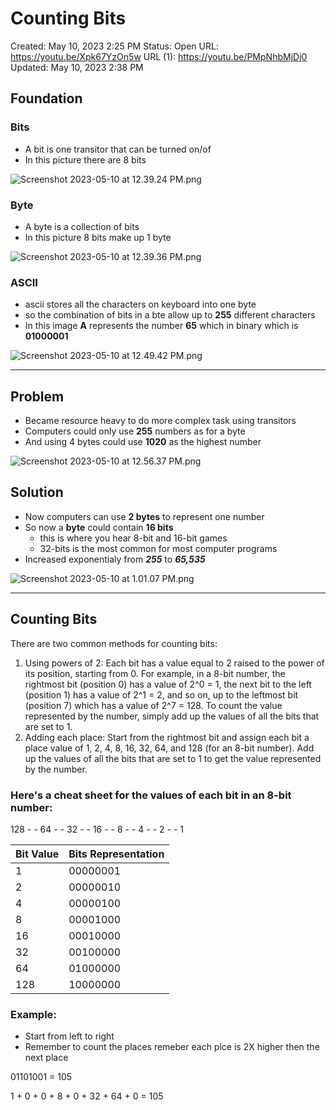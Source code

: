 # Counting Bits

Created: May 10, 2023 2:25 PM
Status: Open
URL: https://youtu.be/Xpk67YzOn5w
URL (1): https://youtu.be/PMpNhbMjDj0
Updated: May 10, 2023 2:38 PM

## Foundation

### Bits

- A bit is one transitor that can be turned on/of
- In this picture there are 8 bits

![Screenshot 2023-05-10 at 12.39.24 PM.png](Counting%20Bits%20e553df5d415f4134a576492c9a59684c/Screenshot_2023-05-10_at_12.39.24_PM.png)

### Byte

- A byte is a collection of bits
- In this picture 8 bits make up 1 byte

![Screenshot 2023-05-10 at 12.39.36 PM.png](Counting%20Bits%20e553df5d415f4134a576492c9a59684c/Screenshot_2023-05-10_at_12.39.36_PM.png)

### ASCII

- ascii stores all the characters on keyboard into one byte
- so the combination of bits in a bte allow up to **255** different characters
- In this image **A** represents the number **65** which in binary which is **01000001**

![Screenshot 2023-05-10 at 12.49.42 PM.png](Counting%20Bits%20e553df5d415f4134a576492c9a59684c/Screenshot_2023-05-10_at_12.49.42_PM.png)

---

## Problem

- Became resource heavy to do more complex task using transitors
- Computers could only use **255** numbers as for a byte
- And using 4 bytes could use **1020** as the highest number

![Screenshot 2023-05-10 at 12.56.37 PM.png](Counting%20Bits%20e553df5d415f4134a576492c9a59684c/Screenshot_2023-05-10_at_12.56.37_PM.png)

## Solution

- Now computers can use **2 bytes** to represent one number
- So now a **byte** could contain **16 bits**
    - this is where you hear 8-bit and 16-bit games
    - 32-bits is the most common for most computer programs
- Increased exponentialy from ***255*** to ***65,535***

![Screenshot 2023-05-10 at 1.01.07 PM.png](Counting%20Bits%20e553df5d415f4134a576492c9a59684c/Screenshot_2023-05-10_at_1.01.07_PM.png)

---

## Counting Bits

There are two common methods for counting bits:

1. Using powers of 2: Each bit has a value equal to 2 raised to the power of its position, starting from 0. For example, in a 8-bit number, the rightmost bit (position 0) has a value of 2^0 = 1, the next bit to the left (position 1) has a value of 2^1 = 2, and so on, up to the leftmost bit (position 7) which has a value of 2^7 = 128. To count the value represented by the number, simply add up the values of all the bits that are set to 1.
2. Adding each place: Start from the rightmost bit and assign each bit a place value of 1, 2, 4, 8, 16, 32, 64, and 128 (for an 8-bit number). Add up the values of all the bits that are set to 1 to get the value represented by the number.

### **Here's a cheat sheet for the values of each bit in an 8-bit number:**

128 - - 64 - - 32 - - 16 - - 8 - - 4 - - 2 - - 1

| Bit Value | Bits Representation |
| --- | --- |
| 1 | 00000001 |
| 2 | 00000010 |
| 4 | 00000100 |
| 8 | 00001000 |
| 16 | 00010000 |
| 32 | 00100000 |
| 64 | 01000000 |
| 128 | 10000000 |

### Example:

- Start from left to right
- Remember to count the places remeber each plce is 2X higher then the next place

01101001 = 105

1 + 0 + 0 + 8 + 0 + 32 + 64 + 0 = 105
